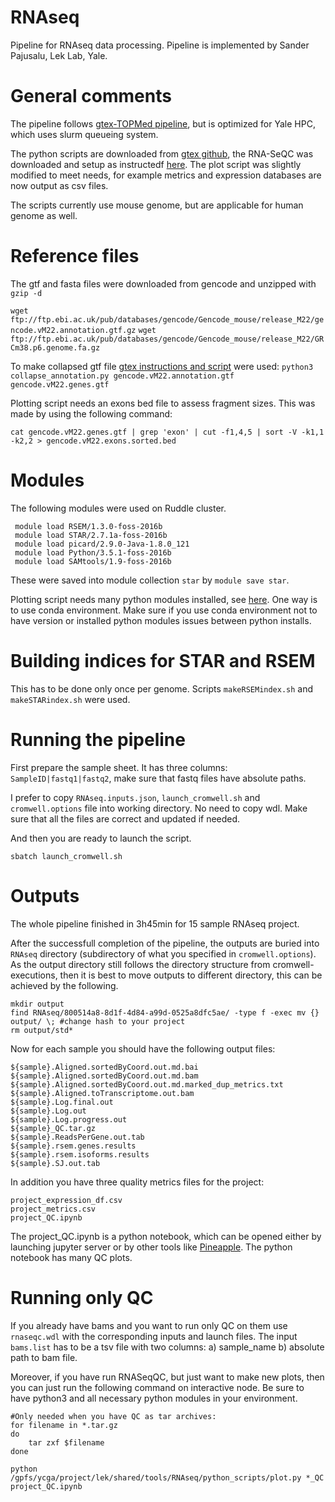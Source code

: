 # RNAseq
Pipeline for RNAseq data processing. Pipeline is implemented by Sander Pajusalu, Lek Lab, Yale. 

# General comments
The pipeline follows [gtex-TOPMed pipeline](https://github.com/broadinstitute/gtex-pipeline/blob/master/TOPMed_RNAseq_pipeline.md), but is optimized for Yale HPC, which uses slurm queueing system.

The python scripts are downloaded from [gtex github](https://github.com/broadinstitute/gtex-pipeline/tree/master/rnaseq/src), the RNA-SeQC was downloaded and setup as instructedf [here](https://github.com/broadinstitute/rnaseqc). The plot script was slightly modified to meet needs, for example metrics and expression databases are now output as csv files. 

The scripts currently use mouse genome, but are applicable for human genome as well.

# Reference files

The gtf and fasta files were downloaded from gencode and unzipped with `gzip -d`

`wget ftp://ftp.ebi.ac.uk/pub/databases/gencode/Gencode_mouse/release_M22/gencode.vM22.annotation.gtf.gz`
`wget ftp://ftp.ebi.ac.uk/pub/databases/gencode/Gencode_mouse/release_M22/GRCm38.p6.genome.fa.gz`

To make collapsed gtf file [gtex instructions and script](https://github.com/broadinstitute/gtex-pipeline/tree/master/gene_model) were used: `python3 collapse_annotation.py gencode.vM22.annotation.gtf gencode.vM22.genes.gtf`

Plotting script needs an exons bed file to assess fragment sizes. This was made by using the following command:
```
cat gencode.vM22.genes.gtf | grep 'exon' | cut -f1,4,5 | sort -V -k1,1 -k2,2 > gencode.vM22.exons.sorted.bed
```


# Modules

The following modules were used on Ruddle cluster.
```
 module load RSEM/1.3.0-foss-2016b
 module load STAR/2.7.1a-foss-2016b
 module load picard/2.9.0-Java-1.8.0_121
 module load Python/3.5.1-foss-2016b
 module load SAMtools/1.9-foss-2016b
```
These were saved into module collection `star` by `module save star`.

Plotting script needs many python modules installed, see [here](https://github.com/broadinstitute/rnaseqc/tree/master/python). One way is to use conda environment. Make sure if you use conda environment not to have version or installed python modules issues between python installs.

# Building indices for STAR and RSEM

This has to be done only once per genome.
Scripts `makeRSEMindex.sh` and `makeSTARindex.sh` were used.

# Running the pipeline

First prepare the sample sheet. It has three columns: `SampleID|fastq1|fastq2`, make sure that fastq files have absolute paths.

I prefer to copy `RNAseq.inputs.json`, `launch_cromwell.sh` and `cromwell.options` file into working directory. No need to copy wdl. Make sure that all the files are correct and updated if needed.

And then you are ready to launch the script.

`sbatch launch_cromwell.sh`

# Outputs

The whole pipeline finished in 3h45min for 15 sample RNAseq project.

After the successfull completion of the pipeline, the outputs are buried into `RNAseq` directory (subdirectory of what you specified in `cromwell.options`). As the output directory still follows the directory structure from cromwell-executions, then it is best to move outputs to different directory, this can be achieved by the following.

```
mkdir output
find RNAseq/800514a8-8d1f-4d84-a99d-0525a8dfc5ae/ -type f -exec mv {} output/ \; #change hash to your project
rm output/std*
```

Now for each sample you should have the following output files:
```
${sample}.Aligned.sortedByCoord.out.md.bai
${sample}.Aligned.sortedByCoord.out.md.bam
${sample}.Aligned.sortedByCoord.out.md.marked_dup_metrics.txt
${sample}.Aligned.toTranscriptome.out.bam
${sample}.Log.final.out
${sample}.Log.out
${sample}.Log.progress.out
${sample}_QC.tar.gz
${sample}.ReadsPerGene.out.tab
${sample}.rsem.genes.results
${sample}.rsem.isoforms.results
${sample}.SJ.out.tab
```
In addition you have three quality metrics files for the project:
```
project_expression_df.csv
project_metrics.csv
project_QC.ipynb
```
The project_QC.ipynb is a python notebook, which can be opened either by launching jupyter server or by other tools like [Pineapple](https://nwhitehead.github.io/pineapple/). The python notebook has many QC plots.

# Running only QC

If you already have bams and you want to run only QC on them use `rnaseqc.wdl` with the corresponding inputs and launch files. The input `bams.list` has to be a tsv file with two columns: a) sample_name b) absolute path to bam file.

Moreover, if you have run RNASeqQC, but just want to make new plots, then you can just run the following command on interactive node. Be sure to have python3 and all necessary python modules in your environment.

```
#Only needed when you have QC as tar archives:
for filename in *.tar.gz
do
    tar zxf $filename
done

python /gpfs/ycga/project/lek/shared/tools/RNAseq/python_scripts/plot.py *_QC project_QC.ipynb
```

